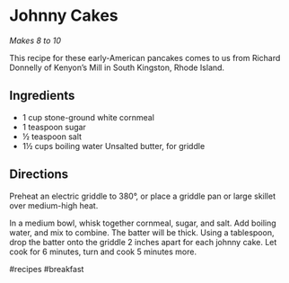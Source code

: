 # Johnny Cakes
_Makes 8 to 10_

This recipe for these early-American pancakes comes to us from Richard Donnelly of Kenyon’s Mill in South Kingston, Rhode Island.

## Ingredients
* 1 cup stone-ground white cornmeal
* 1 teaspoon sugar
* ½ teaspoon salt
* 1½ cups boiling water Unsalted butter, for griddle

## Directions
Preheat an electric griddle to 380°, or place a griddle pan or large skillet over medium-high heat.

In a medium bowl, whisk together cornmeal, sugar, and salt. Add boiling water, and mix to combine. The batter will be thick. Using a tablespoon, drop the batter onto the griddle 2 inches apart for each johnny cake. Let cook for 6 minutes, turn and cook 5 minutes more.

#recipes #breakfast